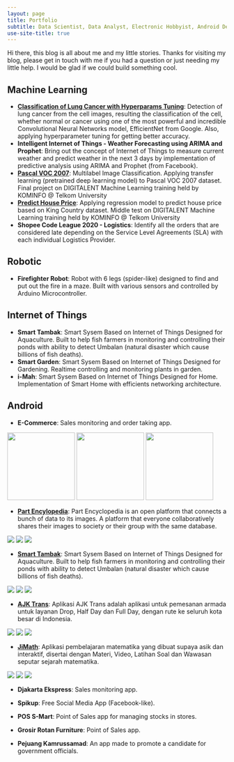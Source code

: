 ```yaml
---
layout: page
title: Portfolio
subtitle: Data Scientist, Data Analyst, Electronic Hobbyist, Android Developer, Electrical Engineer, Freelancer
use-site-title: true
---
```


Hi there, this blog is all about me and my little stories. Thanks for visiting my blog, please get in touch with me if you had a question or just needing my little help. I would be glad if we could build something cool.

## Machine Learning

- **[Classification of Lung Cancer with Hyperparams Tuning](https://colab.research.google.com/drive/1emqt2jzKzkMt2HbgwpNWGjjQvquDTOWN?usp=sharing)**: Detection of lung cancer from the cell images, resulting the classification of the cell, whether normal or cancer using one of the most powerful and incredible Convolutional Neural Networks model, EfficientNet from Google. Also, applying hyperparameter tuning for getting better accuracy.
- **Intelligent Internet of Things - Weather Forecasting using ARIMA and Prophet**: Bring out the concept of Internet of Things to measure current weather and predict weather in the next 3 days by implementation of predictive analysis using ARIMA and Prophet (from Facebook).
- **[Pascal VOC 2007](https://github.com/faatihrifqi/Pascal-VOC-2007)**: Multilabel Image Classification. Applying transfer learning (pretrained deep learning model) to Pascal VOC 2007 dataset. Final project on DIGITALENT Machine Learning training held by KOMINFO @ Telkom University 
- **[Predict House Price](https://github.com/faatihrifqi/Predict-House-Price)**: Applying regression model to predict house price based on King Country dataset. Middle test on DIGITALENT Machine Learning training held by KOMINFO @ Telkom University
- **Shopee Code League 2020 - Logistics**: Identify all the orders that are considered late depending on the Service Level Agreements (SLA) with each individual Logistics Provider.

## Robotic

- **Firefighter Robot**: Robot with 6 legs (spider-like) designed to find and put out the fire in a maze. Built with various sensors and controlled by Arduino Microcontroller. 

## Internet of Things

- **Smart Tambak**: Smart Sysem Based on Internet of Things Designed for Aquaculture. Built to help fish farmers in monitoring and controlling their ponds with ability to detect Umbalan (natural disaster which cause billions of fish deaths).
- **Smart Garden**: Smart Sysem Based on Internet of Things Designed for Gardening. Realtime controlling and monitoring plants in garden.
- **i-Mah**: Smart Sysem Based on Internet of Things Designed for Home. Implementation of Smart Home with efficients networking architecture.

## Android

- **E-Commerce**: Sales monitoring and order taking app.

<p float="left">
  <img src="https://i.imgur.com/nsj5B6F.jpeg" width="155" />
  <img src="https://i.imgur.com/So60FbP.jpg" width="155" /> 
  <img src="https://i.imgur.com/G9N1pr5.png" width="155" />
</p>

- **[Part Encylopedia](https://play.google.com/store/apps/details?id=com.faatih.partsencyclopedia)**: Part Encyclopedia is an open platform that connects a bunch of data to its images. A platform that everyone collaboratively shares their images to society or their group with the same database.

![](https://lh3.googleusercontent.com/Ex8gyYxcd-c9sRdhpkaDO0LR0A5C2fvvbUCp7g13i49w7keRAxqH3mopAg-qEJ1SXg=w720-h310-rw) ![](https://lh3.googleusercontent.com/96eeA73T4HuraNZYTp-NyzXeQErNPcCq9bjuqxQCPhD0PlSAQcQrIknj_cFm8NDuTpvC=w720-h310-rw) ![](https://lh3.googleusercontent.com/iForDWoZsuj5O8uXqaJUanBn2QJvBuTkc0we55Ne4aHxGw8nOu-K-sLh4q-xL07l7QA=w720-h310-rw)

- **[Smart Tambak](https://play.google.com/store/apps/details?id=com.faatih.smarttambak)**: Smart Sysem Based on Internet of Things Designed for Aquaculture. Built to help fish farmers in monitoring and controlling their ponds with ability to detect Umbalan (natural disaster which cause billions of fish deaths).

![](https://lh3.googleusercontent.com/gnnd0Y3JmkZsR9X9DPy4cumW6t7Hp0h03xhE0QF_aGEK2ELnrqqy16YAFJibfQVToVk=w720-h310-rw) ![](https://lh3.googleusercontent.com/TMZL-h0wyKp4kY2Vd7q002tJZCEAWUGIPUQJ9i1nbyx16Ub2YY2f86b7oBxtEtRKtmo=w720-h310-rw) ![](https://lh3.googleusercontent.com/a7sQ9uFHcd0u_kyd9V1kiSzHQ1_Zv-qBNyS_tIukRA92U-0tYNWKtt6_iq3UMb9vHU4=w720-h310-rw)

- **[AJK Trans](https://play.google.com/store/apps/details?id=com.ajktrans.tritech)**: Aplikasi AJK Trans adalah aplikasi untuk pemesanan armada untuk layanan Drop, Half Day dan Full Day, dengan rute ke seluruh kota besar di Indonesia.

![](https://lh3.googleusercontent.com/14qLHtHTsFQVJFAiyb2fT1lXL9mzBE8yp1uWU3a_4JUAp3ZHV3mZczbQ9_zzIAKDuw=w720-h310-rw) ![](https://lh3.googleusercontent.com/jjVqyJZQ3P2xlwktwOSuT5y6hZuOdm_des_TCwU263BO74yBmzfpfAUPfQ05I7e9BZQ=w720-h310-rw) ![](https://lh3.googleusercontent.com/LE2pZvyAO9l8fhDC056-4QKaf0k5OzWv8I_D_VfqI2MNoCdrmT5iLfAFSW_oAn8LgQ=w720-h310-rw)

- **[JiMath](https://play.google.com/store/apps/details?id=com.jimath.jimath)**: Aplikasi pembelajaran matematika yang dibuat supaya asik dan interaktif, disertai dengan Materi, Video, Latihan Soal dan Wawasan seputar sejarah matematika.

![](https://lh3.googleusercontent.com/VZznRRkqhLmzej_EEJvfqHQQeIsL1KQSOZpwfPXgwA8YrE1ieOCHB-H1b_hMK7I9HzA=w720-h310-rw) ![](https://lh3.googleusercontent.com/duSUL88KojwSch1XTM_XjR1RXrD-8WFsCSFeBWsx9dbsoQXozSJh7apXMFFKlqJ5vxZu=w720-h310-rw) ![](https://lh3.googleusercontent.com/6sv7JMM-nTqkjfhbWhG6JRdkpM4cUqezp_y9EGiHvavSswBFS92ODYLNlOj5k2OHD4s=w720-h310-rw)

- **Djakarta Ekspress**: Sales monitoring app.

- **Spikup**: Free Social Media App (Facebook-like).

- **POS S-Mart**: Point of Sales app for managing stocks in stores.

- **Grosir Rotan Furniture**: Point of Sales app.

- **Pejuang Kamrussamad**: An app made to promote a candidate for government officials.
